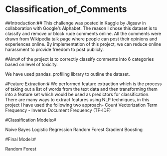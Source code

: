 # Classification_of_Comments #

##Introduction:## This challenge was posted in Kaggle by Jigsaw in collaboration with Google’s Alphabet. The reason I chose this dataset is to classify and remove or block rude comments online. All the comments were drawn from Wikipedia talk page where people can post their opinions and experiences online. By implementation of this project, we can reduce online harassment to provide freedom to post publicly.

#Aim:# of the project is to correctly classify comments into 6 categories based on level of toxicity.

We have used pandas_profiling library to outline the dataset.

#Feature Extraction:# We performed feature extraction which is the process of taking out a list of words from the text data and then transforming them into a feature set which would be used as predictors for classification. There are many ways to extract features using NLP techniques, in this project I have used the following two approach-
Count Vectorization
Term Frequency - Inverse Document Frequency (TF-IDF)

#Classification Models:#

Naive Bayes
Logistic Regression
Random Forest
Gradient Boosting

#Final Model:#

Random Forest
